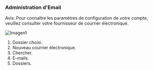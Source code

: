 ### Administration d'Email

Avis: Pour connaître les paramètres de configuration de votre compte, veuillez consulter votre fournisseur de courrier électronique.

![Imagen1](http://static.energysistem.com/images/manuals/39725/54ec6155a8bea.jpg)

1. Dossier choisi.
2. Nouveau courrier électronique.
3. Chercher.
4. E-mails.
5. Dossiers.

